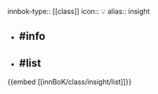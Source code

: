 innbok-type:: [[class]]
icon:: 💡
alias:: insight

- ## #info 

- ## #list 
{{embed [[innBoK/class/insight/list]]}}











